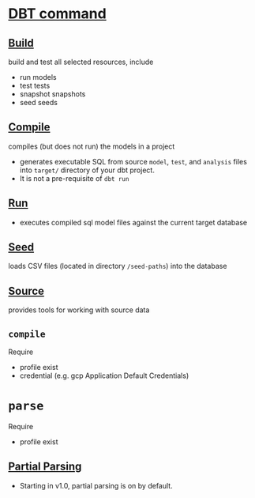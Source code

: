 # [DBT command](https://docs.getdbt.com/reference/dbt-commands)

## [Build](https://docs.getdbt.com/reference/commands/build)
build and test all selected resources, include
- run models
- test tests
- snapshot snapshots
- seed seeds

## [Compile](https://docs.getdbt.com/reference/commands/compile)
compiles (but does not run) the models in a project
- generates executable SQL from source `model`, `test`, and `analysis` files into `target/` directory of your dbt project.
- It is not a pre-requisite of `dbt run`

## [Run](https://docs.getdbt.com/reference/commands/run)
- executes compiled sql model files against the current target database


## [Seed](https://docs.getdbt.com/reference/commands/seed)
loads CSV files (located in directory `/seed-paths`) into the database

## [Source](https://docs.getdbt.com/reference/commands/source)
provides tools for working with source data

## `compile`
Require
- profile exist
- credential (e.g. gcp Application Default Credentials)

# `parse`
Require
- profile exist

## [Partial Parsing](https://docs.getdbt.com/reference/parsing#partial-parsing)
- Starting in v1.0, partial parsing is on by default.

